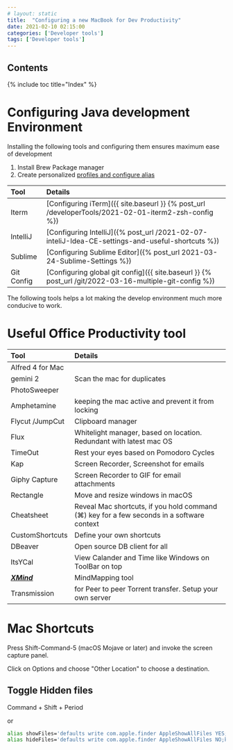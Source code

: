 ```yaml
---
# layout: static
title:  "Configuring a new MacBook for Dev Productivity"
date: 2021-02-10 02:15:00
categories: ['Developer tools']
tags: ['Developer tools']
---
```


## Contents

{% include toc title="Index" %}

# Configuring Java development Environment

Installing the following tools and configuring them ensures maximum ease of development

1. Install Brew Package manager
2. Create personalized [profiles and configure alias](https://github.com/nitinkc/SystemEnvironment#readme)

| Tool | Details | 
| :---| :---    |   
|Iterm		|[Configuring iTerm]({{ site.baseurl }} {% post_url /developerTools/2021-02-01-iterm2-zsh-config %})|
|IntelliJ	|[Configuring IntelliJ]({% post_url /2021-02-07-inteliJ-Idea-CE-settings-and-useful-shortcuts %})|
|Sublime	|[Configuring Sublime Editor]({% post_url 2021-03-24-Sublime-Settings %})|
|Git Config |[Configuring global git config]({{ site.baseurl }} {% post_url /git/2022-03-16-multiple-git-config %})|

The following tools helps a lot making the develop environment much more conducive to work. 


# Useful Office Productivity tool

| Tool | Details | 
| :---| :---    |   
|Alfred 4 for Mac 	| | 
|gemini 2 			| Scan the mac for duplicates|
|PhotoSweeper 		||
|Amphetamine 		| keeping the mac active and prevent it from locking|
|Flycut /JumpCut 	| Clipboard manager|
|Flux 				| Whitelight manager, based on location. Redundant with latest mac OS|
|TimeOut 			| Rest your eyes based on Pomodoro Cycles|
|Kap 				| Screen Recorder, Screenshot for emails|
|Giphy Capture		| Screen Recorder to GIF for email attachments|
|Rectangle 			| Move and resize windows in macOS|
|Cheatsheet			| Reveal Mac shortcuts, if you hold command (⌘) key for a few seconds in a software context|
|CustomShortcuts 	| Define your own shortcuts|
|DBeaver			| Open source DB client for all|
|ItsYCal			| View Calander and Time like Windows on ToolBar on top|
|[***XMind***](http://www.xmind.net/download/mac/)|MindMapping tool|
|Transmission|for Peer to peer Torrent transfer. Setup your own server|


# Mac Shortcuts

Press Shift-Command-5 (macOS Mojave or later) and invoke the screen capture panel.

Click on Options and choose "Other Location" to choose a destination.


## Toggle Hidden files

Command + Shift + Period

or
```sh
alias showFiles='defaults write com.apple.finder AppleShowAllFiles YES;killall Finder /System/Library/CoreServices/Finder.app'
alias hideFiles='defaults write com.apple.finder AppleShowAllFiles NO;killall Finder /System/Library/CoreServices/Finder.app'
```
